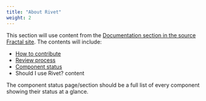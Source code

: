 ```yaml
---
title: "About Rivet"
weight: 2
---
```

This section will use content from the [Documentation section in the source Fractal site](https://uitsdsgn.webtest.iu.edu/uitsds/index.html). The contents will include:

- [How to contribute](https://uitsdsgn.webtest.iu.edu/uitsds/docs/contributing.html)
- [Review process](https://uitsdsgn.webtest.iu.edu/uitsds/docs/review-process.html)
- [Component status](https://uitsdsgn.webtest.iu.edu/uitsds/docs/component-status.html)
- Should I use Rivet? content

The component status page/section should be a full list of every component showing their status at a glance.